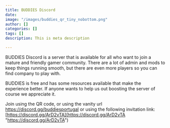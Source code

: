 ```yaml
---
title: BUDDIES Discord
date: 
image: "/images/buddies_qr_tiny_nobottom.png"
author: []
categories: []
tags: []
description: This is meta description

---
```

BUDDIES Discord is a server that is available for all who want to join a mature and friendly gamer community. There are a lot of admin and mods to keep things running smooth, but there are even more players so you can find company to play with.

BUDDIES is free and has some resources available that make the experience better. If anyone wants to help us out boosting the server of course we appreciate it.

Join using the QR code, or using the vanity url https://discord.gg/buddiesportugal or using the following invitation link: [https://discord.gg/ArD2vTA](https://discord.gg/ArD2vTA "https://discord.gg/ArD2vTA")